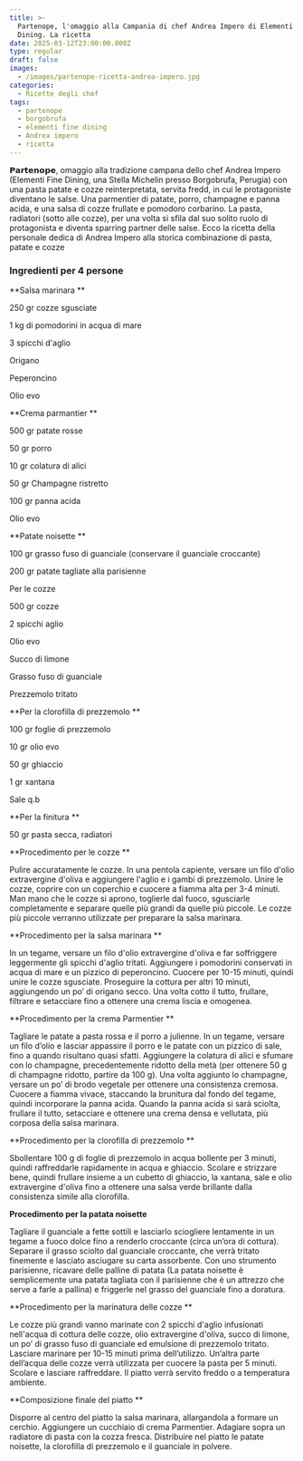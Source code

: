 ```yaml
---
title: >-
  Partenope, l'omaggio alla Campania di chef Andrea Impero di Elementi Fine
  Dining. La ricetta
date: 2025-03-12T23:00:00.000Z
type: regular
draft: false
images:
  - /images/partenope-ricetta-andrea-impero.jpg
categories:
  - Ricette degli chef
tags:
  - partenope
  - borgobrufa
  - elementi fine dining
  - Andrea impero
  - ricetta
---
```


𝗣𝗮𝗿𝘁𝗲𝗻𝗼𝗽𝗲, omaggio alla tradizione campana dello chef Andrea Impero (Elementi Fine Dining, una Stella Michelin presso Borgobrufa, Perugia) con una pasta patate e cozze reinterpretata, servita fredd, in cui le protagoniste diventano le salse. Una parmentier di patate, porro, champagne e panna acida, e una salsa di cozze frullate e pomodoro corbarino. La pasta, radiatori (sotto alle cozze), per una volta si sfila dal suo solito ruolo di protagonista e diventa sparring partner delle salse. Ecco la ricetta della personale dedica di Andrea Impero alla storica combinazione di pasta, patate e cozze

### Ingredienti per 4 persone 

**Salsa marinara **

250 gr cozze sgusciate 

1 kg di pomodorini in acqua di mare 

3 spicchi d'aglio 

Origano 

Peperoncino 

Olio evo 

**Crema parmantier **

500 gr patate rosse 

50 gr porro 

10 gr colatura di alici 

50 gr Champagne ristretto 

100 gr panna acida 

Olio evo 

**Patate noisette **

100 gr grasso fuso di guanciale (conservare il guanciale croccante) 

200 gr patate tagliate alla parisienne 

Per le cozze 

500 gr cozze 

2 spicchi aglio 

Olio evo 

Succo di limone 

Grasso fuso di guanciale 

Prezzemolo tritato 

**Per la clorofilla di prezzemolo **

100 gr foglie di prezzemolo 

10 gr olio evo 

50 gr ghiaccio 

1 gr xantana 

Sale q.b 

**Per la finitura **

50 gr pasta secca, radiatori 

**Procedimento per le cozze **

Pulire accuratamente le cozze. In una pentola capiente, versare un filo d'olio extravergine d'oliva e aggiungere l'aglio e i gambi di prezzemolo. Unire le cozze, coprire con un coperchio e cuocere a fiamma alta per 3-4 minuti. Man mano che le cozze si aprono, toglierle dal fuoco, sgusciarle completamente e separare quelle più grandi da quelle più piccole. Le cozze più piccole verranno utilizzate per preparare la salsa marinara. 

**Procedimento per la salsa marinara **

In un tegame, versare un filo d'olio extravergine d'oliva e far soffriggere leggermente gli spicchi d'aglio tritati. Aggiungere i pomodorini conservati in acqua di mare e un pizzico di peperoncino. Cuocere per 10-15 minuti, quindi unire le cozze sgusciate. Proseguire la cottura per altri 10 minuti, aggiungendo un po’ di origano secco. Una volta cotto il tutto, frullare, filtrare e setacciare fino a ottenere una crema liscia e omogenea. 

**Procedimento per la crema Parmentier **

Tagliare le patate a pasta rossa e il porro a julienne. In un tegame, versare un filo d’olio e lasciar appassire il porro e le patate con un pizzico di sale, fino a quando risultano quasi sfatti. Aggiungere la colatura di alici e sfumare con lo champagne, precedentemente ridotto della metà (per ottenere 50 g di champagne ridotto, partire da 100 g). Una volta aggiunto lo champagne, versare un po’ di brodo vegetale per ottenere una consistenza cremosa. Cuocere a fiamma vivace, staccando la brunitura dal fondo del tegame, quindi incorporare la panna acida. Quando la panna acida si sarà sciolta, frullare il tutto, setacciare e ottenere una crema densa e vellutata, più corposa della salsa marinara. 

**Procedimento per la clorofilla di prezzemolo **

Sbollentare 100 g di foglie di prezzemolo in acqua bollente per 3 minuti, quindi raffreddarle rapidamente in acqua e ghiaccio. Scolare e strizzare bene, quindi frullare insieme a un cubetto di ghiaccio, la xantana, sale e olio extravergine d'oliva fino a ottenere una salsa verde brillante dalla consistenza simile alla clorofilla. 

**Procedimento per la patata noisette** 

Tagliare il guanciale a fette sottili e lasciarlo sciogliere lentamente in un tegame a fuoco dolce fino a renderlo croccante (circa un’ora di cottura). Separare il grasso sciolto dal guanciale croccante, che verrà tritato finemente e lasciato asciugare su carta assorbente. Con uno strumento parisienne, ricavare delle palline di patata (La patata noisette è semplicemente una patata tagliata con il parisienne che è un attrezzo che serve a farle a pallina) e friggerle nel grasso del guanciale fino a doratura. 

**Procedimento per la marinatura delle cozze **

Le cozze più grandi vanno marinate con 2 spicchi d'aglio infusionati nell'acqua di cottura delle cozze, olio extravergine d'oliva, succo di limone, un po’ di grasso fuso di guanciale ed emulsione di prezzemolo tritato. Lasciare marinare per 10-15 minuti prima dell’utilizzo. Un’altra parte dell’acqua delle cozze verrà utilizzata per cuocere la pasta per 5 minuti. Scolare e lasciare raffreddare. Il piatto verrà servito freddo o a temperatura ambiente. 

**Composizione finale del piatto **

Disporre al centro del piatto la salsa marinara, allargandola a formare un cerchio. Aggiungere un cucchiaio di crema Parmentier. Adagiare sopra un radiatore di pasta con la cozza fresca. Distribuire nel piatto le patate noisette, la clorofilla di prezzemolo e il guanciale in polvere. 
